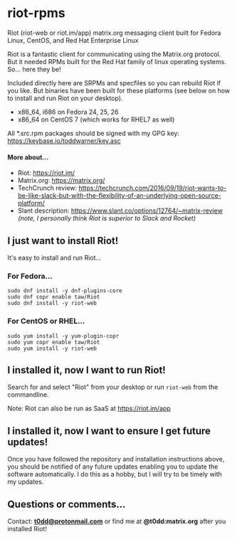 # riot-rpms
Riot (riot-web or riot.im/app) matrix.org messaging client built for Fedora Linux, CentOS, and Red Hat Enterprise Linux

Riot is a fantastic client for communicating using the Matrix.org protocol. But it needed RPMs built for the Red Hat family of linux operating systems. So... here they be!

Included directly here are SRPMs and specfiles so you can rebuild Riot if you like. But binaries have been built for these platforms (see below on how to install and run Riot on your desktop). 

* x86_64, i686 on Fedora 24, 25, 26
* x86_64 on CentOS 7 (which works for RHEL7 as well)

All *.src.rpm packages should be signed with my GPG key: <https://keybase.io/toddwarner/key.asc>

#### More about...

* Riot: <https://riot.im/>
* Matrix.org: <https://matrix.org/>
* TechCrunch review: <https://techcrunch.com/2016/09/19/riot-wants-to-be-like-slack-but-with-the-flexibility-of-an-underlying-open-source-platform/>
* Slant description: <https://www.slant.co/options/12764/~matrix-review> _(note, I personally think Riot is superior to Slack and Rocket)_

## I just want to install Riot!

It's easy to install and run Riot...

### For Fedora...
```
sudo dnf install -y dnf-plugins-core
sudo dnf copr enable taw/Riot
sudo dnf install -y riot-web
```

### For CentOS or RHEL...
```
sudo yum install -y yum-plugin-copr
sudo yum copr enable taw/Riot
sudo yum install -y riot-web
```

## I installed it, now I want to run Riot!

Search for and select "Riot" from your desktop or run `riot-web` from the commandline.

Note: Riot can also be run as SaaS at <https://riot.im/app>

## I installed it, now I want to ensure I get future updates!

Once you have followed the repository and installation instructions above, you should be notified of any future updates enabling you to update the software automatically. I do this as a hobby, but I will try to be timely with my updates.

## Questions or comments...

Contact: **t0dd@protonmail.com** or find me at **@t0dd:matrix.org** after you installed Riot!
